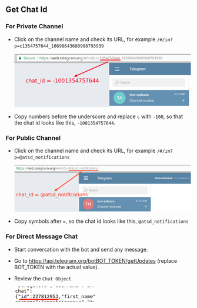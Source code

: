 ## Get Chat Id

### For Private Channel

  * Click on the channel name and check its URL, for example `/#/im?p=c1354757644_16698643680908793939`

     ![](images/channel_url.png)

  * Copy numbers before the underscore and replace `c` with `-100`, so that the chat id looks like this, `-1001354757644`.

### For Public Channel

  * Click on the channel name and check its URL, for example `/#/im?p=@atsd_notifications`

     ![](images/public_channel_url.png)    

  * Copy symbols after `=`, so the chat id looks like this, `@atsd_notifications`

### For Direct Message Chat

  * Start conversation with the bot and send any message.
  * Go to https://api.telegram.org/botBOT_TOKEN/getUpdates (replace BOT_TOKEN with the actual value).
  * Review the `Chat Object`

    ![](images/chat_object.png)